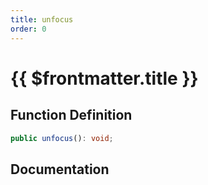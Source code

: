 ```yaml
---
title: unfocus
order: 0
---
```


# {{ $frontmatter.title }}

## Function Definition

```ts
public unfocus(): void;
```

## Documentation

<!--@include: ./parts/unfocus.md-->
